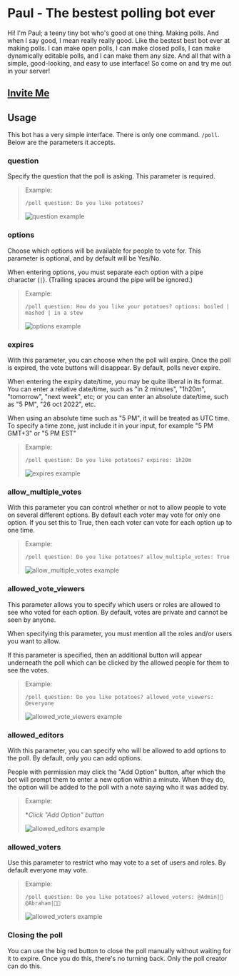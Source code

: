 # Paul - The bestest polling bot ever

Hi! I'm Paul; a teeny tiny bot who's good at one thing. Making polls. And when I say good, I mean really really good. Like the bestest best bot ever at making polls. I can make open polls, I can make closed polls, I can make dynamically editable polls, and I can make them any size. And all that with a simple, good-looking, and easy to use interface! So come on and try me out in your server!

## [Invite Me](https://discord.com/api/oauth2/authorize?client_id=902944827598049321&permissions=2147551296&scope=bot%20applications.commands)

## Usage

This bot has a very simple interface. There is only one command. `/poll`. Below are the parameters it accepts.

### question

Specify the question that the poll is asking. This parameter is required.

> Example:
>
> `/poll question: Do you like potatoes?`
>
> ![question example](images/examples/question.png)

### options

Choose which options will be available for people to vote for. This parameter is optional, and by default will be Yes/No.

When entering options, you must separate each option with a pipe character (`|`). (Trailing spaces around the pipe will be ignored.)

> Example:
>
> `/poll question: How do you like your potatoes? options: boiled | mashed | in a stew`
>
> ![options example](images/examples/options.png)

### expires

With this parameter, you can choose when the poll will expire. Once the poll is expired, the vote buttons will disappear. By default, polls never expire.

When entering the expiry date/time, you may be quite liberal in its format. You can enter a relative date/time, such as "in 2 minutes", "1h20m", "tomorrow", "next week", etc; or you can enter an absolute date/time, such as "5 PM", "26 oct 2022", etc.

When using an absolute time such as "5 PM", it will be treated as UTC time. To specify a time zone, just include it in your input, for example "5 PM GMT+3" or "5 PM EST"

> Example:
>
> `/poll question: Do you like potatoes? expires: 1h20m`
>
> ![expires example](images/examples/expires.png)

### allow_multiple_votes

With this parameter you can control whether or not to allow people to vote on several different options. By default each voter may vote for only one option. If you set this to True, then each voter can vote for each option up to one time.

> Example:
>
> `/poll question: Do you like potatoes? allow_multiple_votes: True`
>
> ![allow_multiple_votes example](images/examples/allow_multiple_votes.png)

### allowed_vote_viewers

This parameter allows you to specify which users or roles are allowed to see who voted for each option. By default, votes are private and cannot be seen by anyone.

When specifying this parameter, you must mention all the roles and/or users you want to allow.

If this parameter is specified, then an additional button will appear underneath the poll which can be clicked by the allowed people for them to see the votes.

> Example:
>
> `/poll question: Do you like potatoes? allowed_vote_viewers: @everyone`
>
> ![allowed_vote_viewers example](images/examples/allowed_vote_viewers.png)

### allowed_editors

With this parameter, you can specify who will be allowed to add options to the poll. By default, only you can add options.

People with permission may click the "Add Option" button, after which the bot will prompt them to enter a new option within a minute. When they do, the option will be added to the poll with a note saying who it was added by.

> Example:
>
> \*_Click "Add Option" button_
>
> ![allowed_editors example](images/examples/allowed_editors.png)

### allowed_voters

Use this parameter to restrict who may vote to a set of users and roles. By default everyone may vote.

> Example:
>
> `/poll question: Do you like potatoes? allowed_voters: @Admin|🔱 @Abraham|👑🔱`
>
> ![allowed_voters example](images/examples/allowed_voters.png)

### Closing the poll

You can use the big red button to close the poll manually without waiting for it to expire. Once you do this, there's no turning back. Only the poll creator can do this.
